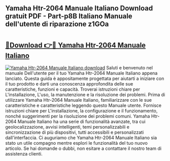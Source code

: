 ## Yamaha Htr-2064 Manuale Italiano Download gratuit PDF - Part-p8B Italiano Manuale dell'utente di riparazione z1GOa

# <h2><a href="http://dffcl9.blite.top/?on=Yamaha+Htr-2064+Manuale+Italiano">🔗Download 👉🔴 Yamaha Htr-2064 Manuale Italiano</a></h2>

[![Yamaha Htr-2064 Manuale Italiano download](https://i.imgur.com/lujVjoI.png)](http://dffcl9.blite.top/?on=Yamaha+Htr-2064+Manuale+Italiano)
Saluti e benvenuto nel manuale Dell'utente per il tuo Yamaha Htr-2064 Manuale Italiano appena lanciato. Questa guida è appositamente progettata per aiutarti a iniziare con il tuo prodotto e darti una conoscenza approfondita delle sue caratteristiche, funzioni e capacità. Troverai istruzioni chiare per L'installazione, L'uso, la manutenzione e la risoluzione dei problemi. Prima di utilizzare Yamaha Htr-2064 Manuale Italiano, familiarizzare con le sue caratteristiche e caratteristiche leggendo questo Manuale utente. Fornisce istruzioni chiare per L'installazione, la configurazione e il funzionamento, nonché suggerimenti per la risoluzione dei problemi comuni. Yamaha Htr-2064 Manuale Italiano ha una serie di funzionalità avanzate, tra cui geolocalizzazione, avvisi intelligenti, temi personalizzabili e sincronizzazione di più dispositivi, tutti accessibili e personalizzati dall'interfaccia. Ci auguriamo che Yamaha Htr-2064 Manuale Italiano sia stato un utile compagno mentre esplori le funzionalità del tuo nuovo articolo. Se hai domande o dubbi, non esitare a contattare il nostro team di assistenza clienti.
